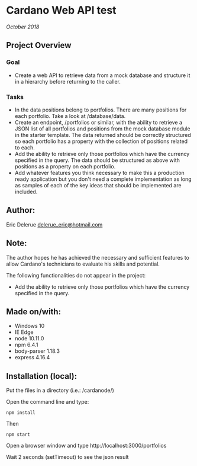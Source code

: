 
# Cardano Web API test

*October 2018*

## Project Overview

### Goal

* Create a web API to retrieve data from a mock database and structure it in a hierarchy before returning to the caller.

### Tasks

* In the data positions belong to portfolios. There are many positions for each portfolio. Take a look at /database/data.
* Create an endpoint, /portfolios or similar, with the ability to retrieve a JSON list of all portfolios and positions from the mock database module in the starter template. The data returned should be correctly structured so each portfolio has a property with the collection of positions related to each.
* Add the ability to retrieve only those portfolios which have the currency specified in the query. The data should be structured as above with positions as a property on each portfolio.
* Add whatever features you think necessary to make this a production ready application but you don't need a complete implementation as long as samples of each of the key ideas that should be implemented are included.

## Author: 

Eric Delerue
delerue_eric@hotmail.com

## Note: 

The author hopes he has achieved the necessary and sufficient features to allow Cardano's technicians to evaluate his skills and potential.

The following functionalities do not appear in the project:

- Add the ability to retrieve only those portfolios which have the currency specified in the query.

## Made on/with:

  - Windows 10
  - IE Edge
  - node 10.11.0
  - npm 6.4.1
  - body-parser 1.18.3
  - express 4.16.4

## Installation (local):

Put the files in a directory (i.e.: /cardanode/)

Open the command line and type: 

	npm install

Then

	npm start 

Open a browser window and type http://localhost:3000/portfolios

Wait 2 seconds (setTimeout) to see the json result
